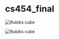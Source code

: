 # cs454_final

![Rubiks cube](https://ruwix.com/pics/mathematics-of-the-rubiks-cube-permutation-group.jpg)

![Rubiks cube](https://upload.wikimedia.org/wikipedia/commons/thumb/1/19/Rubik%E2%80%99s_cube_colors.svg/453px-Rubik%E2%80%99s_cube_colors.svg.png)
